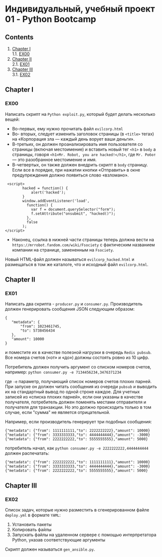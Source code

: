 # Индивидуальный, учебный проект 01 - Python Bootcamp

## Contents

1. [Chapter I](#chapter-i) \
    1.1. [EX00](#ex00)
2. [Chapter II](#chapter-ii) \
    2.1. [EX01](#ex01)
3. [Chapter III](#chapter-iii) \
    3.1. [EX02](#ex02)

## Chapter I
### EX00

Написать скрипт на `Python exploit.py`, который будет делать несколько вещей:

- Во-первых, ему нужно прочитать файл `evilcorp.html`
- Во- вторых, следует изменить заголовок страницы (в `<title>` тегах) на «Корпорация зла — каждый день ворует ваши деньги».
- В-третьих, он должен проанализировать имя пользователя со страницы (включая местоимение) и вставить новый тег `<h1>`
в `body` a страницы, говоря `<h1>Mr. Robot, you are hacked!</h1>`, где `Mr. Робот` — это разобранное местоимение и имя.
- В-четвертых, он также должен внедрить скрипт в `body` страницу. Если все в порядке, при нажатии кнопки «Отправить» в окне предупреждения должно появиться слово «взломано».

```
 <script>
        hacked = function() {
            alert('hacked');
        }
        window.addEventListener('load', 
          function() { 
            var f = document.querySelector("form");
            f.setAttribute("onsubmit", "hacked()");
          },
          false
        );
</script>
```

- Наконец, ссылка в нижней части страницы теперь должна вести на `https://mrrobot.fandom.com/wiki/Fsociety`
с фактическим названием компании на странице, замененным на `Fsociety`.

Новый HTML-файл должен называться `evilcorp_hacked.html` и размещаться в том же каталоге, что и исходный файл `evilcorp.html`.

## Chapter II
### EX01

Написать два скрипта - `producer.py` и `consumer.py`.
Производитель должен генерировать сообщения JSON следующим образом:

```
{
   "metadata": {
       "from": 1023461745,
       "to": 5738456434
   },
   "amount": 10000
}
```

и поместите их в качестве полезной нагрузки в очередь `Redis pubsub`. 
Все номера счетов («от» и «до») должны состоять ровно из 10 цифр. 

Потребитель должен получить аргумент со списком номеров счетов, например:
`python consumer.py -e 7134456234,3476371234`

где `-e` параметр, получающий список номеров счетов плохих парней. При запуске он должен читать сообщения из очереди 
`pubsub` и выводить их на стандартный вывод по одной строке каждое. Для учетных записей из «списка плохих парней», 
если они указаны в качестве получателя, потребитель должен поменять местами отправителя и получателя для транзакции. 
Но это должно происходить только в том случае, если "сумма" не является отрицательной.

Например, если производитель генерирует три подобных сообщения:
```
{"metadata": {"from": 1111111111,"to": 2222222222},"amount": 10000}
{"metadata": {"from": 3333333333,"to": 4444444444},"amount": -3000}
{"metadata": {"from": 2222222222,"to": 5555555555},"amount": 5000}
```

потребитель начал, как `python consumer.py -e 2222222222,4444444444` 
должен распечатать:

```
{"metadata": {"from": 2222222222,"to": 1111111111},"amount": 10000}
{"metadata": {"from": 3333333333,"to": 4444444444},"amount": -3000}
{"metadata": {"from": 2222222222,"to": 5555555555},"amount": 5000}
```

## Chapter III
### EX02

Список задач, которые нужно разместить в сгенерированном файле `deploy.yml` 
в формате `YAML`:

1. Установить пакеты
2. Копировать файлы
3. Запускать файлы на удаленном сервере с помощью интерпретатора Python, 
указав соответствующие аргументы
 
Скрипт должен называться `gen_ansible.py`.
